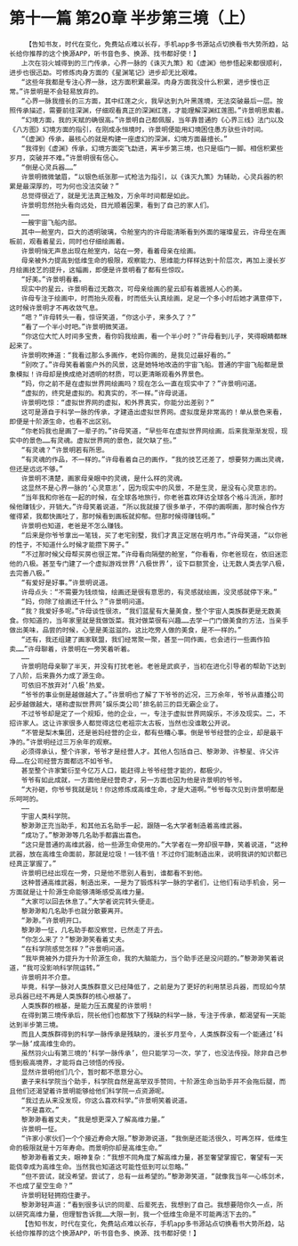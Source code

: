 # 第十一篇 第20章 半步第三境（上）
        【告知书友，时代在变化，免费站点难以长存，手机app多书源站点切换看书大势所趋，站长给你推荐的这个换源APP，听书音色多、换源、找书都好使！】
       上次在羽火城得到的三门传承，心界一脉的《诛灭九策》和《虚渊》他参悟起来都很顺利，进步也很迅勐。可修炼肉身方面的《星渊笔记》进步却无比艰难。
       “这些年我都是专注心界一脉，这方面积累最深。肉身方面我没什么积累，进步慢也正常。”许景明是不会轻易放弃的。
       “心界一脉我擅长的三方面，其中红莲之火，我早达到九叶黑莲境，无法突破最后一层。按照传承描述，需要前往深渊，仔细观看真正的深渊红莲，才能理解深渊红莲图。”许景明思索着。
       “幻境方面，我的天赋的确很高。”许景明自己都佩服，当年靠普通的《心界三线》法门以及《八方图》幻境方面的指引，在刚成永恒境时，许景明便能用幻境困住愚方驮些许时间。
       “《虚渊》传承，最核心的就是构建一座虚幻的深渊，幻境方面最擅长。”
       “我得到《虚渊》传承，幻境方面突飞勐进，离半步第三境，也只是临门一脚。相信积累些岁月，突破并不难。”许景明很有信心。
       “倒是心灵兵器……”
       许景明微微皱眉，“以银色纸张那一式枪法为指引，以《诛灭九策》为辅助，心灵兵器的积累是最深厚的，可为何也没法突破？”
       总觉得很近了，就是无法真正触及，万余年时间都是如此。
       许景明忽然抬头看向远处，目光顺着因果，看到了自己的家人们。
       ……
       一艘宇宙飞船内部。
       其中一舱室内，巨大的透明玻璃，令舱室内的许母能清晰看到外面的璀璨星云，许母坐在画板前，观看着星云，同时也仔细绘画着。
       许景明悄无声息出现在舱室内，站在一旁，看着母亲在绘画。
       母亲被外力提高到低维生命的极限，观察能力、思维能力样样达到十阶层次，再加上漫长岁月绘画技艺的提升，这幅画，即便是许景明看了都有些惊叹。
       “好美。”许景明看着。
       现实中的星云，许景明看过无数次，可母亲绘画的星云却有着震撼人心的美。
       许母专注于绘画中，时而抬头观看，时而低头认真绘画，足足一个多小时后她才满意停下，这时候许景明才不再收敛气息。
       “嗯？”许母转头一看，惊讶笑道，“你这小子，来多久了？”
       “看了一个半小时吧。”许景明微笑道。
       “你这位大忙人时间多宝贵，看你妈我绘画，看一个半小时？”许母看到儿子，笑得眼睛都眯起来了。
       许景明吹捧道：“我看过那么多画作，老妈你画的，是我见过最好看的。”
       “别吹了。”许母笑看着窗户外的风景，这是她特地改造的宇宙飞船。普通的宇宙飞船都是景象模拟！许母却是换成绝对透明的材质，可以更清晰观看外界景色。
       “妈，你之前不是在虚拟世界网绘画吗？现在怎么一直在现实中了？”许景明问道。
       “虚拟的，终究是虚拟的。和真实的，不一样。”许母说道。
       许景明吃惊：“虚拟世界网的虚拟，和外界真实，你能分出差别？”
       这可是源自于科学一脉的传承，才建造出虚拟世界网。虚拟度是非常高的！单从景色来看，即便是十阶源生命，也看不出区别。
       “你老妈我也是画了一辈子的。”许母笑道，“早些年在虚拟世界网绘画，后来我渐渐发现，现实中的景色……有灵魂。虚拟世界网的景色，就欠缺了些。”
       “有灵魂？”许景明若有所思。
       “有灵魂的作品，不一样的。”许母看着自己的画作，“我的技艺还差了，想要努力画出灵魂，但还是远远不够。”
       许景明不清楚，画家母亲眼中的灵魂，是什么样的灵魂。
       这显然不是心界一脉的‘心灵意志’，因为现实中的风景，不是生灵，是没有心灵意志的。
       “当年我和你爸在一起的时候，在全球各地旅行，你老爸喜欢拜访全球各个格斗流派，那时候他赚钱少，开销大。”许母笑着说道，“所以我就接了很多单子，不停的画啊画，那时候合作方催得紧，我都快画吐了，那时候看到画板就抑郁。但那时候得赚钱啊。”
       许景明也知道，老爸是不怎么赚钱。
       “后来是你爷爷拿出一笔钱，买了老宅别墅，我们才真正定居在明月市。”许母笑道，“以你爸的性子，不知道什么时候才能攒下房子。”
       “不过那时候父母帮买房也很正常。”许母看向隔壁的舱室，“你看看，你老爸现在，依旧迷恋他的八极。甚至专门建了一个虚拟游戏世界‘八极世界’，设下巨额赏金，让无数人类去学八极，去完善八极。”
       “有爱好是好事。”许景明说道。
       许母点头：“不需要为钱烦恼，绘画还是很有意思的，有灵感就绘画，没灵感就停下来。”
       “妈，你除了绘画还干什么？”许景明问道。
       “我？我爱好多呢。”许母谈性很浓，“我们蓝星有大量美食，整个宇宙人类族群更是无数美食。你知道的，当年家里就是我做饭菜。我对做菜很有兴趣……去学一门门做美食的方法，当亲手做出美味，品尝的时候，心里是美滋滋的。这比吃旁人做的美食，是不一样的。”
       “还有，我还组建了画家联盟，我们经常聚一聚，甚至一同作画，也会进行一些画作拍卖……”许母聊着，许景明在一旁笑着听着。
       ……
       许景明陪母亲聊了半天，并没有打扰老爸。老爸是武疯子，当初在进化引导者的帮助下达到了八阶，后来靠外力成了源生命。
       可依旧不放弃对‘八极’热爱。
       “爷爷的事业倒是越做越大了。”许景明也了解了下爷爷的近况，三万余年，爷爷从直播公司起步越做越大，堪称虚拟世界网’娱乐类公司‘排名前三的巨无霸企业了。
       不过爷爷却是定了一个规矩，他的企业，一，专注于虚拟世界网娱乐，不涉及现实。二，不招许家人。这让许家很多人都觉得这位老祖宗太古板，当然也没谁敢公开说。
       “不管是梨木集团，还是爸妈经营的企业，都有些糟心事。倒是爷爷经营的企业，却是最干净的。”许景明经过三万余年的观察。
       必须得承认，整个许家，爷爷才是经营人才。其他人包括自己、黎渺渺、许黎星、许父许母……在公司经营方面都远不如爷爷。
       甚至整个许家繁衍至今亿万人口，能赶得上爷爷经营才能的，都极少。
       爷爷有如此成就，一方面他是经营奇才，另一方面也因为他是许景明的爷爷。
       “大孙砸，你爷爷我就是玩！你这修炼成高维生命，才是大道啊。”爷爷每次见到许景明都是乐呵呵的。
       ……
       宇宙人类科学院。
       黎渺渺正充当助手，和其他五名助手一起，跟随一名大学者制造着高维武器。
       “成功了。”黎渺渺等几名助手都露出喜色。
       “这只是普通的高维武器，给一些源生命使用的。”大学者在一旁却很平静，笑着说道，“这种武器，放在高维生命面前，那就是垃圾！一钱不值！不过你们能制造出来，说明我讲的知识都已经真正掌握了。”
       许景明已经出现在一旁，只是他不愿别人看到，谁都看不到他。
       这种普通高维武器，制造出来，一是为了锻炼科学一脉的学者们，让他们有动手机会，另一方面就是让十阶源生命能够清晰感受高维力量。
       “大家可以回去休息了。”大学者说完转头便走。
       黎渺渺和几名助手也就分散要离开。
       “渺渺。”许景明开口。
       黎渺渺一怔，几名助手都没察觉，已然走了开去。
       “你怎么来了？”黎渺渺笑看着丈夫。
       “在科学院感觉怎样？”许景明问道。
       “我毕竟被外力提升为十阶源生命，我的大脑能力，当个助手还是没问题的。”黎渺渺笑着说道，“我可没影响科学院运转。”
       许景明并不介意。
       毕竟，科学一脉对人类族群意义已经降低了，之前是为了更好的利用禁忌兵器，而现如今禁忌兵器已经不再是人类族群的核心根基了。
       人类族群的根基，是能力压五魔星的许景明！
       在得到第三境传承后，院长他们也都放下了残缺的科学一脉，专注于传承，都渴望有一天能达到半步第三境。
       而且人类族群得到的科学一脉传承是残缺的，漫长岁月至今，人类族群没有一个能通过’科学一脉‘成高维生命的。
       虽然羽火山有第三境的‘科学一脉传承’，但只能学习一次，学了，也没法传授。除非自己参悟到极高境界，才能将自己领悟的传授。
       显然许景明他们几个，暂时都不愿意分心。
       妻子来科学院当个助手，科学院自然是高举双手赞同，十阶源生命当助手并不会拖后腿，而且他们还渴望着许景明能够给他们科学院一点资源呢。
       “我过去从来没发现，你这么喜欢科学。”许景明笑着说道。
       “不是喜欢。”
       黎渺渺看着丈夫，“我是想更深入了解高维力量。”
       许景明一怔。
       “许家小家伙们一个个接近寿命大限。”黎渺渺说道，“我倒是还能活很久，可再怎样，低维生命的极限就是十万年寿命。而景明你却是高维生命。”
       黎渺渺看着丈夫，眼神复杂：“我想不同角度了解高维力量，甚至奢望掌握它，奢望有一天能侥幸成为高维生命。当然我也知道这可能性低到可以忽略。”
       “但不尝试，就没希望。尝试了，总有一丝希望的。”黎渺渺笑道，“就像我当年一心练剑术，不也成了星空生命？”
       许景明轻轻拥抱住妻子。
       黎渺渺轻声道：“看到很多认识的同辈、后辈死去，我想到了自己。我想要陪你久一点，所以研究高维力量，但理智告诉我……大限一到，我一个低维生命是不可能再活下去的。”
       【告知书友，时代在变化，免费站点难以长存，手机app多书源站点切换看书大势所趋，站长给你推荐的这个换源APP，听书音色多、换源、找书都好使！】